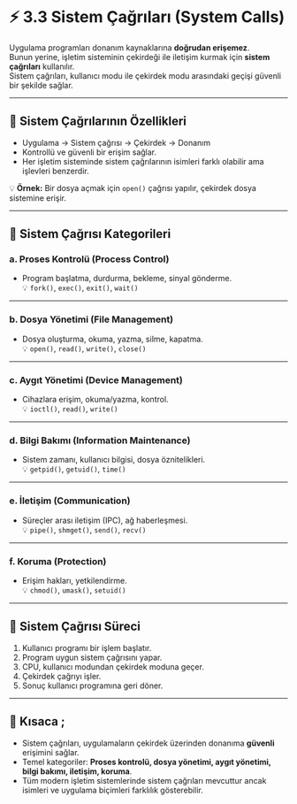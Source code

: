# ⚡ 3.3 Sistem Çağrıları (System Calls)

Uygulama programları donanım kaynaklarına **doğrudan erişemez**.  
Bunun yerine, işletim sisteminin çekirdeği ile iletişim kurmak için **sistem çağrıları** kullanılır.  
Sistem çağrıları, kullanıcı modu ile çekirdek modu arasındaki geçişi güvenli bir şekilde sağlar.

---

## 🧠 Sistem Çağrılarının Özellikleri
- Uygulama → Sistem çağrısı → Çekirdek → Donanım  
- Kontrollü ve güvenli bir erişim sağlar.  
- Her işletim sisteminde sistem çağrılarının isimleri farklı olabilir ama işlevleri benzerdir.

💡 **Örnek:** Bir dosya açmak için `open()` çağrısı yapılır, çekirdek dosya sistemine erişir.

---

## 🧰 Sistem Çağrısı Kategorileri

### a. Proses Kontrolü (Process Control)
- Program başlatma, durdurma, bekleme, sinyal gönderme.  
💡 `fork()`, `exec()`, `exit()`, `wait()`

---

### b. Dosya Yönetimi (File Management)
- Dosya oluşturma, okuma, yazma, silme, kapatma.  
💡 `open()`, `read()`, `write()`, `close()`

---

### c. Aygıt Yönetimi (Device Management)
- Cihazlara erişim, okuma/yazma, kontrol.  
💡 `ioctl()`, `read()`, `write()`

---

### d. Bilgi Bakımı (Information Maintenance)
- Sistem zamanı, kullanıcı bilgisi, dosya öznitelikleri.  
💡 `getpid()`, `getuid()`, `time()`

---

### e. İletişim (Communication)
- Süreçler arası iletişim (IPC), ağ haberleşmesi.  
💡 `pipe()`, `shmget()`, `send()`, `recv()`

---

### f. Koruma (Protection)
- Erişim hakları, yetkilendirme.  
💡 `chmod()`, `umask()`, `setuid()`

---

## 🧭 Sistem Çağrısı Süreci
1. Kullanıcı programı bir işlem başlatır.  
2. Program uygun sistem çağrısını yapar.  
3. CPU, kullanıcı modundan çekirdek moduna geçer.  
4. Çekirdek çağrıyı işler.  
5. Sonuç kullanıcı programına geri döner.

---

## 📌 Kısaca ;
- Sistem çağrıları, uygulamaların çekirdek üzerinden donanıma **güvenli** erişimini sağlar.  
- Temel kategoriler: **Proses kontrolü, dosya yönetimi, aygıt yönetimi, bilgi bakımı, iletişim, koruma**.  
- Tüm modern işletim sistemlerinde sistem çağrıları mevcuttur ancak isimleri ve uygulama biçimleri farklılık gösterebilir.
